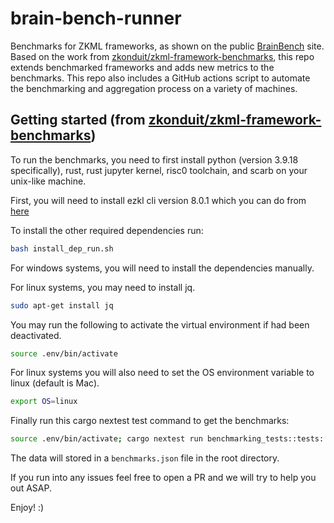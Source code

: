 # brain-bench-runner

Benchmarks for ZKML frameworks, as shown on the public [BrainBench] site. Based on the work from [zkonduit/zkml-framework-benchmarks], this repo extends benchmarked frameworks and adds new metrics to the benchmarks. This repo also includes a GitHub actions script to automate the benchmarking and aggregation process on a variety of machines.

## Getting started (from [zkonduit/zkml-framework-benchmarks])

To run the benchmarks, you need to first install python (version 3.9.18 specifically), rust, rust jupyter kernel, risc0 toolchain, and scarb on your unix-like machine.

First, you will need to install ezkl cli version 8.0.1 which you can do from [here](https://github.com/zkonduit/ezkl/releases/tag/v8.0.1)

To install the other required dependencies run:

```bash
bash install_dep_run.sh
```

For windows systems, you will need to install the dependencies manually.

For linux systems, you may need to install jq.

```bash
sudo apt-get install jq
```

You may run the following to activate the virtual environment if had been deactivated.

```bash
source .env/bin/activate
```

For linux systems you will also need to set the OS environment variable to linux (default is Mac).

```bash
export OS=linux
```

Finally run this cargo nextest test command to get the benchmarks:

```bash
source .env/bin/activate; cargo nextest run benchmarking_tests::tests::run_benchmarks_ --no-capture
```

The data will stored in a `benchmarks.json` file in the root directory.

If you run into any issues feel free to open a PR and we will try to help you out ASAP.

Enjoy! :)

[BrainBench]: https://brainbench.xyz/ "BrainBench site"
[zkonduit/zkml-framework-benchmarks]: https://github.com/zkonduit/zkml-framework-benchmarks "ZKML Framework Benchmarks Repo"
